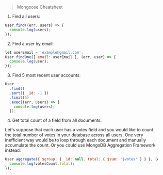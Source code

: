 > Mongoose Cheatsheet
1. Find all users:

```js
User.find((err, users) => {
  console.log(users);
});
```

2. Find a user by email:

```js
let userEmail = 'example@gmail.com';
User.findOne({ email: userEmail }, (err, user) => {
  console.log(user);
});
```

3. Find 5 most recent user accounts:

```js
User
  .find()
  .sort({ _id: -1 })
  .limit(5)
  .exec((err, users) => {
    console.log(users);
  });
```

4. Get total count of a field from all documents:

Let's suppose that each user has a votes field and you would like to count the total number of votes in your database across all users. One very inefficient way would be to loop through each document and manually accumulate the count. Or you could use MongoDB Aggregation Framework instead:

```js
User.aggregate({ $group: { _id: null, total: { $sum: '$votes' } } }, (err, votesCount)  => {
  console.log(votesCount.total);
});
```